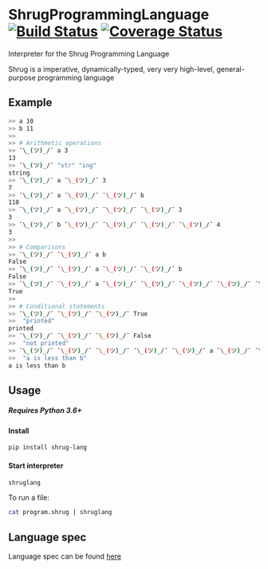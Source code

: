 # ShrugProgrammingLanguage [![Build Status](https://travis-ci.org/Ben-Wu/ShrugProgrammingLanguage.svg?branch=master)](https://travis-ci.org/Ben-Wu/ShrugProgrammingLanguage) [![Coverage Status](https://coveralls.io/repos/github/Ben-Wu/ShrugProgrammingLanguage/badge.svg)](https://coveralls.io/github/Ben-Wu/ShrugProgrammingLanguage)

Interpreter for the Shrug Programming Language

Shrug is a imperative, dynamically-typed, very very high-level, general-purpose programming language

## Example

```sh
>> a 10
>> b 11
>>
>> # Arithmetic operations
>> ¯\_(ツ)_/¯ a 3
13
>> ¯\_(ツ)_/¯ "str" "ing"
string
>> ¯\_(ツ)_/¯ a ¯\_(ツ)_/¯ 3
7
>> ¯\_(ツ)_/¯ a ¯\_(ツ)_/¯ ¯\_(ツ)_/¯ b
110
>> ¯\_(ツ)_/¯ a ¯\_(ツ)_/¯ ¯\_(ツ)_/¯ ¯\_(ツ)_/¯ 3
3
>> ¯\_(ツ)_/¯ b ¯\_(ツ)_/¯ ¯\_(ツ)_/¯ ¯\_(ツ)_/¯ ¯\_(ツ)_/¯ 4
3
>>
>> # Comparisons
>> ¯\_(ツ)_/¯ ¯\_(ツ)_/¯ a b
False
>> ¯\_(ツ)_/¯ ¯\_(ツ)_/¯ a ¯\_(ツ)_/¯ ¯\_(ツ)_/¯ b
False
>> ¯\_(ツ)_/¯ ¯\_(ツ)_/¯ a ¯\_(ツ)_/¯ ¯\_(ツ)_/¯ ¯\_(ツ)_/¯ ¯\_(ツ)_/¯ ¯\_(ツ)_/¯ b
True
>>
>> # Conditional statements
>> ¯\_(ツ)_/¯ ¯\_(ツ)_/¯ ¯\_(ツ)_/¯ True
>>  "printed"
printed
>> ¯\_(ツ)_/¯ ¯\_(ツ)_/¯ ¯\_(ツ)_/¯ False
>>  "not printed"
>> ¯\_(ツ)_/¯ ¯\_(ツ)_/¯ ¯\_(ツ)_/¯ ¯\_(ツ)_/¯ ¯\_(ツ)_/¯ a ¯\_(ツ)_/¯ ¯\_(ツ)_/¯ ¯\_(ツ)_/¯ ¯\_(ツ)_/¯ b
>>  "a is less than b"
a is less than b
```

## Usage

##### Requires Python 3.6+

#### Install

```sh
pip install shrug-lang
```

#### Start interpreter

```sh
shruglang
```

To run a file:

```sh
cat program.shrug | shruglang
```

## Language spec

Language spec can be found [here](/language_spec)
